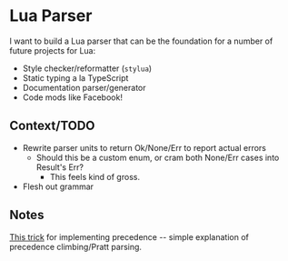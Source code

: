 # Lua Parser
I want to build a Lua parser that can be the foundation for a number of future projects for Lua:
* Style checker/reformatter (`stylua`)
* Static typing a la TypeScript
* Documentation parser/generator
* Code mods like Facebook!

## Context/TODO
* Rewrite parser units to return Ok/None/Err to report actual errors
	* Should this be a custom enum, or cram both None/Err cases into Result's Err?
		* This feels kind of gross.
* Flesh out grammar

## Notes
[This trick](https://news.ycombinator.com/item?id=13915458) for implementing precedence -- simple explanation of precedence climbing/Pratt parsing.
